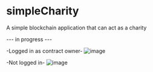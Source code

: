 # simpleCharity
 A simple blockchain application that can act as a charity
 
 --- in progress ---

-Logged in as contract owner-
![image](https://user-images.githubusercontent.com/87876261/165858074-7cae4771-c355-40c8-a454-dd64ec6fb7b4.png)


-Not logged in-
![image](https://user-images.githubusercontent.com/87876261/165858142-51db31af-76e8-4414-9a45-552c6e6ef793.png)

